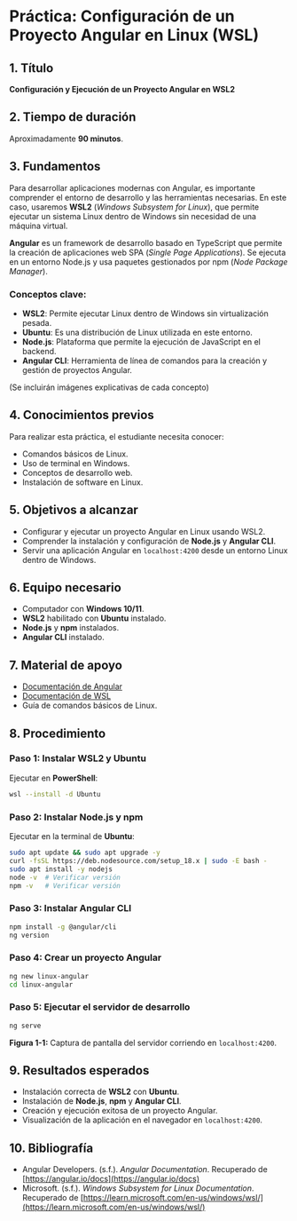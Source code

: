 # Práctica: Configuración de un Proyecto Angular en Linux (WSL)

## 1. Título

**Configuración y Ejecución de un Proyecto Angular en WSL2**

## 2. Tiempo de duración

Aproximadamente **90 minutos**.

## 3. Fundamentos

Para desarrollar aplicaciones modernas con Angular, es importante comprender el entorno de desarrollo y las herramientas necesarias. En este caso, usaremos **WSL2** (*Windows Subsystem for Linux*), que permite ejecutar un sistema Linux dentro de Windows sin necesidad de una máquina virtual.

**Angular** es un framework de desarrollo basado en TypeScript que permite la creación de aplicaciones web SPA (*Single Page Applications*). Se ejecuta en un entorno Node.js y usa paquetes gestionados por npm (*Node Package Manager*).

### Conceptos clave:

- **WSL2**: Permite ejecutar Linux dentro de Windows sin virtualización pesada.
- **Ubuntu**: Es una distribución de Linux utilizada en este entorno.
- **Node.js**: Plataforma que permite la ejecución de JavaScript en el backend.
- **Angular CLI**: Herramienta de línea de comandos para la creación y gestión de proyectos Angular.

(Se incluirán imágenes explicativas de cada concepto)

## 4. Conocimientos previos

Para realizar esta práctica, el estudiante necesita conocer:

- Comandos básicos de Linux.
- Uso de terminal en Windows.
- Conceptos de desarrollo web.
- Instalación de software en Linux.

## 5. Objetivos a alcanzar

- Configurar y ejecutar un proyecto Angular en Linux usando WSL2.
- Comprender la instalación y configuración de **Node.js** y **Angular CLI**.
- Servir una aplicación Angular en `localhost:4200` desde un entorno Linux dentro de Windows.

## 6. Equipo necesario

- Computador con **Windows 10/11**.
- **WSL2** habilitado con **Ubuntu** instalado.
- **Node.js** y **npm** instalados.
- **Angular CLI** instalado.

## 7. Material de apoyo

- [Documentación de Angular](https://angular.io/)
- [Documentación de WSL](https://learn.microsoft.com/en-us/windows/wsl/)
- Guía de comandos básicos de Linux.

## 8. Procedimiento

### Paso 1: Instalar WSL2 y Ubuntu
Ejecutar en **PowerShell**:

```sh
wsl --install -d Ubuntu
```

### Paso 2: Instalar Node.js y npm
Ejecutar en la terminal de **Ubuntu**:

```sh
sudo apt update && sudo apt upgrade -y
curl -fsSL https://deb.nodesource.com/setup_18.x | sudo -E bash -
sudo apt install -y nodejs
node -v  # Verificar versión
npm -v   # Verificar versión
```

### Paso 3: Instalar Angular CLI

```sh
npm install -g @angular/cli
ng version
```

### Paso 4: Crear un proyecto Angular

```sh
ng new linux-angular
cd linux-angular
```

### Paso 5: Ejecutar el servidor de desarrollo

```sh
ng serve
```

**Figura 1-1:** Captura de pantalla del servidor corriendo en `localhost:4200`.

## 9. Resultados esperados

- Instalación correcta de **WSL2** con **Ubuntu**.
- Instalación de **Node.js**, **npm** y **Angular CLI**.
- Creación y ejecución exitosa de un proyecto Angular.
- Visualización de la aplicación en el navegador en `localhost:4200`.

## 10. Bibliografía

- Angular Developers. (s.f.). *Angular Documentation*. Recuperado de [https://angular.io/docs](https://angular.io/docs)
- Microsoft. (s.f.). *Windows Subsystem for Linux Documentation*. Recuperado de [https://learn.microsoft.com/en-us/windows/wsl/](https://learn.microsoft.com/en-us/windows/wsl/)
